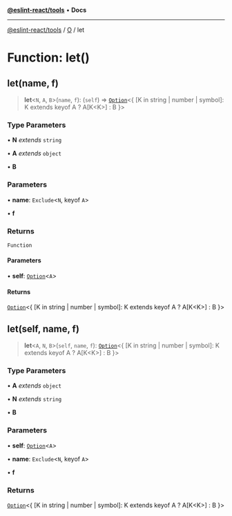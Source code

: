 [**@eslint-react/tools**](../../../README.md) • **Docs**

***

[@eslint-react/tools](../../../README.md) / [O](../README.md) / let

# Function: let()

## let(name, f)

> **let**\<`N`, `A`, `B`\>(`name`, `f`): (`self`) => [`Option`](../type-aliases/Option.md)\<\{ \[K in string \| number \| symbol\]: K extends keyof A ? A\[K\<K\>\] : B \}\>

### Type Parameters

• **N** *extends* `string`

• **A** *extends* `object`

• **B**

### Parameters

• **name**: `Exclude`\<`N`, keyof `A`\>

• **f**

### Returns

`Function`

#### Parameters

• **self**: [`Option`](../type-aliases/Option.md)\<`A`\>

#### Returns

[`Option`](../type-aliases/Option.md)\<\{ \[K in string \| number \| symbol\]: K extends keyof A ? A\[K\<K\>\] : B \}\>

## let(self, name, f)

> **let**\<`A`, `N`, `B`\>(`self`, `name`, `f`): [`Option`](../type-aliases/Option.md)\<\{ \[K in string \| number \| symbol\]: K extends keyof A ? A\[K\<K\>\] : B \}\>

### Type Parameters

• **A** *extends* `object`

• **N** *extends* `string`

• **B**

### Parameters

• **self**: [`Option`](../type-aliases/Option.md)\<`A`\>

• **name**: `Exclude`\<`N`, keyof `A`\>

• **f**

### Returns

[`Option`](../type-aliases/Option.md)\<\{ \[K in string \| number \| symbol\]: K extends keyof A ? A\[K\<K\>\] : B \}\>
